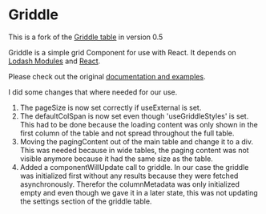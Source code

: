 Griddle
=======
This is  a fork of the [Griddle table](https://github.com/GriddleGriddle/Griddle) in version 0.5


Griddle is a simple grid Component for use with React. It depends on [Lodash Modules](https://lodash.com/) and [React](http://facebook.github.io/react/).

Please check out the original [documentation and examples](http://dynamictyped.github.io/Griddle).

I did some changes that where needed for our use.

1. The pageSize is now set correctly if useExternal is set.
2. The defaultColSpan is now set even though 'useGriddleStyles' is set. This had to be done because the loading content was only shown in the first column of the table and not spread throughout the full table.  
3. Moving the pagingContent out of the main table and change it to a div. This was needed because in wide tables, the paging content was not visible anymore because it had the same size as the table.
4. Added a componentWillUpdate call to griddle. In our case the griddle was initialized first without any results because they were fetched asynchronously. Therefor the columnMetadata was only initialized empty and even though we gave it in a later state, this was not updating the settings section of the griddle table.
